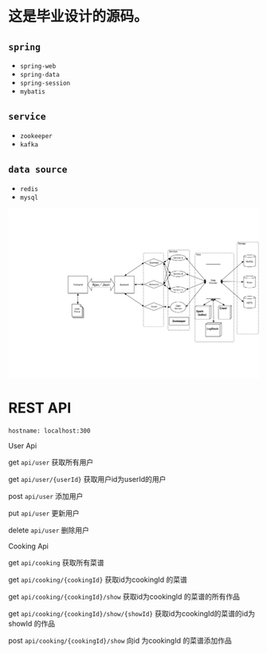 # 这是毕业设计的源码。

## `spring`

- `spring-web`
- `spring-data`
- `spring-session`
- `mybatis`


## `service`

- `zookeeper`
- `kafka`


## `data source`

- `redis`
- `mysql`

![Architecture](doc/Architecture.svg)


# REST API


`hostname: localhost:300`


User Api

get `api/user`  获取所有用户

get `api/user/{userId}` 获取用户id为userId的用户

post `api/user` 添加用户

put `api/user` 更新用户

delete `api/user` 删除用户


Cooking Api

get `api/cooking` 获取所有菜谱

get `api/cooking/{cookingId}` 获取id为cookingId 的菜谱

get `api/cooking/{cookingId}/show` 获取id为cookingId 的菜谱的所有作品

get `api/cooking/{cookingId}/show/{showId}` 获取id为cookingId的菜谱的id为showId 的作品

post `api/cooking/{cookingId}/show`  向id 为cookingId 的菜谱添加作品


